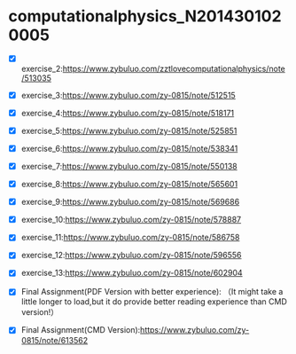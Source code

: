 # computationalphysics_N2014301020005
- [x] exercise_2:https://www.zybuluo.com/zztlovecomputationalphysics/note/513035
- [x] exercise_3:https://www.zybuluo.com/zy-0815/note/512515
- [x] exercise_4:https://www.zybuluo.com/zy-0815/note/518171
- [x] exercise_5:https://www.zybuluo.com/zy-0815/note/525851
- [x] exercise_6:https://www.zybuluo.com/zy-0815/note/538341
- [x] exercise_7:https://www.zybuluo.com/zy-0815/note/550138
- [x] exercise_8:https://www.zybuluo.com/zy-0815/note/565601
- [x] exercise_9:https://www.zybuluo.com/zy-0815/note/569686
- [x] exercise_10:https://www.zybuluo.com/zy-0815/note/578887
- [x] exercise_11:https://www.zybuluo.com/zy-0815/note/586758
- [x] exercise_12:https://www.zybuluo.com/zy-0815/note/596556
- [x] exercise_13:https://www.zybuluo.com/zy-0815/note/602904

- [x] Final Assignment(PDF Version with better experience):
（It might take a little longer to load,but it do provide better reading experience than CMD version!）

- [x] Final Assignment(CMD Version):https://www.zybuluo.com/zy-0815/note/613562
